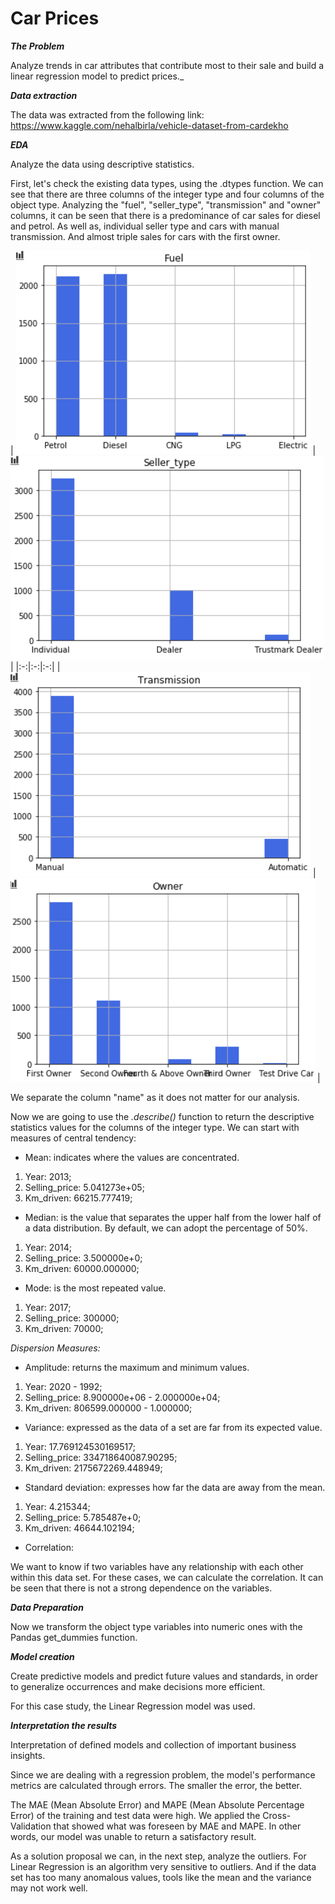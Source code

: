 # Car Prices

**_The Problem_**

Analyze trends in car attributes that contribute most to their sale and build a linear regression model to predict prices._

**_Data extraction_**

The data was extracted from the following link: https://www.kaggle.com/nehalbirla/vehicle-dataset-from-cardekho

**_EDA_**

Analyze the data using descriptive statistics.

First, let's check the existing data types, using the .dtypes function. We can see that there are three columns of the integer type and four columns of the object type.
Analyzing the "fuel", "seller_type", "transmission" and "owner" columns, it can be seen that there is a predominance of car sales for diesel and petrol. As well as, individual seller type and cars with manual transmission. And almost triple sales for cars with the first owner.

| ![](/Graphics/Fuel.png) | ![](./Graphics/Seller_type.png) |
|:-:|:-:|:-:|
| ![](/Graphics/Transmission.png) | ![](./Graphics/Owner.png) |

We separate the column "name" as it does not matter for our analysis.

Now we are going to use the _.describe()_ function to return the descriptive statistics values for the columns of the integer type. We can start with measures of central tendency:

- Mean: indicates where the values are concentrated. 

1. Year: 2013;
2. Selling_price: 5.041273e+05;
3. Km_driven: 66215.777419;

- Median: is the value that separates the upper half from the lower half of a data distribution. By default, we can adopt the percentage of 50%.

1. Year: 2014;
2. Selling_price: 3.500000e+0;
3. Km_driven: 60000.000000;

- Mode: is the most repeated value.

1. Year: 2017;
2. Selling_price: 300000;
3. Km_driven: 70000;

_Dispersion Measures:_

- Amplitude: returns the maximum and minimum values.

1. Year: 2020 - 1992;
2. Selling_price: 8.900000e+06 - 2.000000e+04;
3. Km_driven: 806599.000000 - 1.000000;

- Variance: expressed as the data of a set are far from its expected value.

1. Year: 17.769124530169517;
2. Selling_price: 334718640087.90295;
3. Km_driven: 2175672269.448949;

- Standard deviation: expresses how far the data are away from the mean.

1. Year: 4.215344;
2. Selling_price: 5.785487e+0;
3. Km_driven: 46644.102194;

- Correlation:

We want to know if two variables have any relationship with each other within this data set. For these cases, we can calculate the correlation. It can be seen that there is not a strong dependence on the variables.

**_Data Preparation_**

Now we transform the object type variables into numeric ones with the Pandas get_dummies function.


**_Model creation_**

Create predictive models and predict future values and standards, in order to generalize occurrences and make decisions more efficient.

For this case study, the Linear Regression model was used.


**_Interpretation the results_**

Interpretation of defined models and collection of important business insights. 

Since we are dealing with a regression problem, the model's performance metrics are calculated through errors. The smaller the error, the better.

The MAE (Mean Absolute Error) and MAPE (Mean Absolute Percentage Error) of the training and test data were high. We applied the Cross-Validation that showed what was foreseen by MAE and MAPE. In other words, our model was unable to return a satisfactory result. 

As a solution proposal we can, in the next step, analyze the outliers. For Linear Regression is an algorithm very sensitive to outliers. And if the data set has too many anomalous values, tools like the mean and the variance may not work well.


